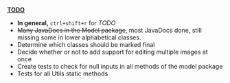**<u>TODO</u>**
<ul>
<li>
<b>In general,</b> <code>ctrl+shift+r</code> for <i>TODO</i></li>
<li>
<strike>Many JavaDocs in the Model package</strike>, most JavaDocs done, still missing some in lower
alphabetical classes.
</li>
<li>
Determine which classes should be marked final
</li>
<li>
Decide whether or not to add support for editing multiple images at once</li>
<li>
Create tests to check for null inputs in all methods of the model package</li>
<li>
Tests for all Utils static methods</li></ul>